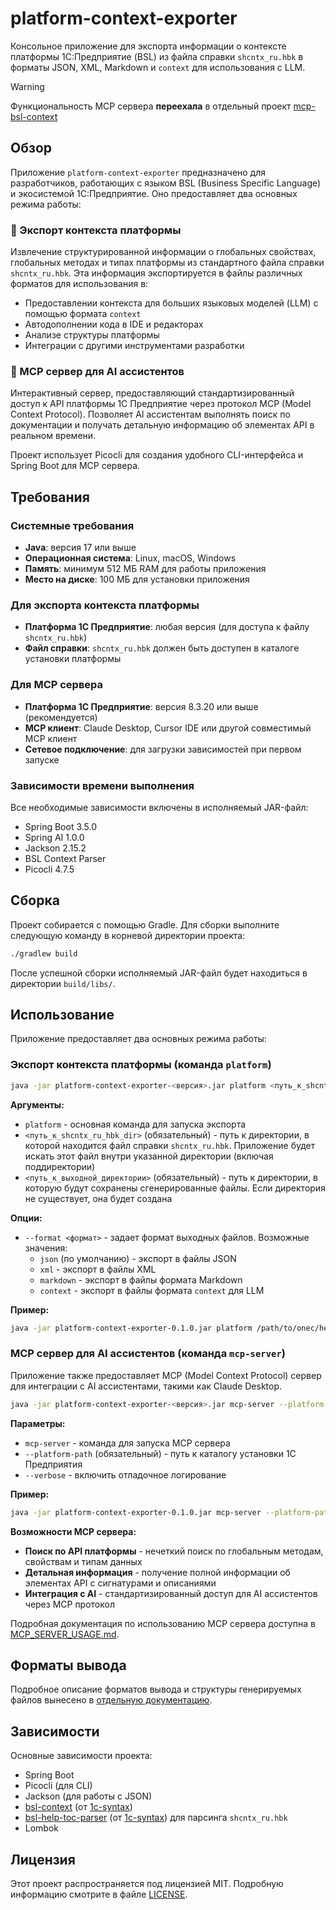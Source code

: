 # platform-context-exporter

Консольное приложение для экспорта информации о контексте платформы 1С:Предприятие (BSL) из файла справки `shcntx_ru.hbk` в форматы JSON, XML, Markdown и `context` для использования с LLM.

> [!WARNING]  
> Функциональность MCP сервера **переехала** в отдельный проект [mcp-bsl-context](https://github.com/alkoleft/mcp-bsl-context)

## Обзор

Приложение `platform-context-exporter` предназначено для разработчиков, работающих с языком BSL (Business Specific Language) и экосистемой 1С:Предприятие. Оно предоставляет два основных режима работы:

### 🔄 Экспорт контекста платформы
Извлечение структурированной информации о глобальных свойствах, глобальных методах и типах платформы из стандартного файла справки `shcntx_ru.hbk`. Эта информация экспортируется в файлы различных форматов для использования в:

- Предоставлении контекста для больших языковых моделей (LLM) с помощью формата `context`
- Автодополнении кода в IDE и редакторах
- Анализе структуры платформы
- Интеграции с другими инструментами разработки

### 🤖 MCP сервер для AI ассистентов
Интерактивный сервер, предоставляющий стандартизированный доступ к API платформы 1С Предприятие через протокол MCP (Model Context Protocol). Позволяет AI ассистентам выполнять поиск по документации и получать детальную информацию об элементах API в реальном времени.

Проект использует Picocli для создания удобного CLI-интерфейса и Spring Boot для MCP сервера.

## Требования

### Системные требования
- **Java**: версия 17 или выше
- **Операционная система**: Linux, macOS, Windows
- **Память**: минимум 512 МБ RAM для работы приложения
- **Место на диске**: 100 МБ для установки приложения

### Для экспорта контекста платформы
- **Платформа 1С Предприятие**: любая версия (для доступа к файлу `shcntx_ru.hbk`)
- **Файл справки**: `shcntx_ru.hbk` должен быть доступен в каталоге установки платформы

### Для MCP сервера
- **Платформа 1С Предприятие**: версия 8.3.20 или выше (рекомендуется)
- **MCP клиент**: Claude Desktop, Cursor IDE или другой совместимый MCP клиент
- **Сетевое подключение**: для загрузки зависимостей при первом запуске

### Зависимости времени выполнения
Все необходимые зависимости включены в исполняемый JAR-файл:
- Spring Boot 3.5.0
- Spring AI 1.0.0
- Jackson 2.15.2
- BSL Context Parser
- Picocli 4.7.5

## Сборка

Проект собирается с помощью Gradle. Для сборки выполните следующую команду в корневой директории проекта:

```bash
./gradlew build
```

После успешной сборки исполняемый JAR-файл будет находиться в директории `build/libs/`.

## Использование

Приложение предоставляет два основных режима работы:

### Экспорт контекста платформы (команда `platform`)

```bash
java -jar platform-context-exporter-<версия>.jar platform <путь_к_shcntx_ru_hbk_dir> <путь_к_выходной_директории>
```

**Аргументы:**

- `platform` - основная команда для запуска экспорта
- `<путь_к_shcntx_ru_hbk_dir>` (обязательный) - путь к директории, в которой находится файл справки `shcntx_ru.hbk`. Приложение будет искать этот файл внутри указанной директории (включая поддиректории)
- `<путь_к_выходной_директории>` (обязательный) - путь к директории, в которую будут сохранены сгенерированные файлы. Если директория не существует, она будет создана

**Опции:**

- `--format <формат>` - задает формат выходных файлов. Возможные значения:
  - `json` (по умолчанию) - экспорт в файлы JSON
  - `xml` - экспорт в файлы XML
  - `markdown` - экспорт в файлы формата Markdown
  - `context` - экспорт в файлы формата `context` для LLM

**Пример:**

```bash
java -jar platform-context-exporter-0.1.0.jar platform /path/to/onec/help/ /output/context/ --format context
```

### MCP сервер для AI ассистентов (команда `mcp-server`)

Приложение также предоставляет MCP (Model Context Protocol) сервер для интеграции с AI ассистентами, такими как Claude Desktop.

```bash
java -jar platform-context-exporter-<версия>.jar mcp-server --platform-path <путь_к_платформе_1С>
```

**Параметры:**

- `mcp-server` - команда для запуска MCP сервера
- `--platform-path` (обязательный) - путь к каталогу установки 1С Предприятия
- `--verbose` - включить отладочное логирование

**Пример:**

```bash
java -jar platform-context-exporter-0.1.0.jar mcp-server --platform-path "/opt/1cv8/x86_64/8.3.25.1257" --verbose
```

**Возможности MCP сервера:**

- **Поиск по API платформы** - нечеткий поиск по глобальным методам, свойствам и типам данных
- **Детальная информация** - получение полной информации об элементах API с сигнатурами и описаниями
- **Интеграция с AI** - стандартизированный доступ для AI ассистентов через MCP протокол

Подробная документация по использованию MCP сервера доступна в [MCP_SERVER_USAGE.md](MCP_SERVER_USAGE.md).

## Форматы вывода

Подробное описание форматов вывода и структуры генерируемых файлов вынесено в [отдельную документацию](./documentation/formats.md).

## Зависимости

Основные зависимости проекта:

- Spring Boot
- Picocli (для CLI)
- Jackson (для работы с JSON)
- [bsl-context](https://github.com/1c-syntax/bsl-context) (от [1c-syntax](https://github.com/1c-syntax/))
- [bsl-help-toc-parser](https://github.com/1c-syntax/bsl-help-toc-parser) (от [1c-syntax](https://github.com/1c-syntax/)) для парсинга `shcntx_ru.hbk`
- Lombok

## Лицензия

Этот проект распространяется под лицензией MIT. Подробную информацию смотрите в файле [LICENSE](LICENSE).
